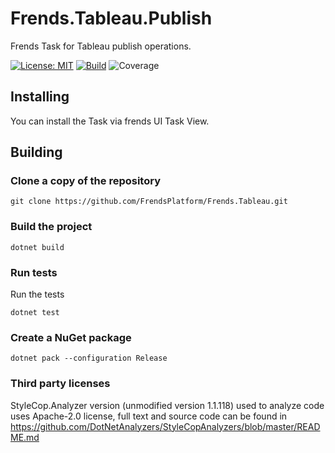 # Frends.Tableau.Publish
Frends Task for Tableau publish operations.

[![License: MIT](https://img.shields.io/badge/License-MIT-green.svg)](https://opensource.org/licenses/MIT)
[![Build](https://github.com/FrendsPlatform/Frends.Tableau/actions/workflows/Publish_build_and_test_on_main.yml/badge.svg)](https://github.com/FrendsPlatform/Frends.Tableau/actions)
![Coverage](https://app-github-custom-badges.azurewebsites.net/Badge?key=FrendsPlatform/Frends.Tableau/Frends.Tableau.Publish|main)

## Installing

You can install the Task via frends UI Task View.

## Building

### Clone a copy of the repository

`git clone https://github.com/FrendsPlatform/Frends.Tableau.git`

### Build the project

`dotnet build`

### Run tests

Run the tests

`dotnet test`

### Create a NuGet package

`dotnet pack --configuration Release`

### Third party licenses

StyleCop.Analyzer version (unmodified version 1.1.118) used to analyze code uses Apache-2.0 license, full text and source code can be found in https://github.com/DotNetAnalyzers/StyleCopAnalyzers/blob/master/README.md
